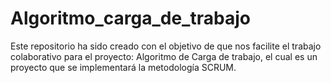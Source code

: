 # Algoritmo_carga_de_trabajo
Este repositorio ha sido creado con el objetivo de que nos facilite el trabajo colaborativo para el proyecto: Algoritmo de Carga de trabajo, el cual es un proyecto que se implementará la metodología SCRUM.
